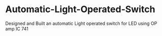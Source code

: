 # Automatic-Light-Operated-Switch
Designed and Built an automatic Light operated switch for LED using OP amp IC 741
